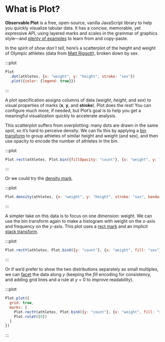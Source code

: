 <script setup>

import * as Plot from "@observablehq/plot";
import * as d3 from "d3";
import athletes from "./data/olympians.ts";

</script>

# What is Plot?

**Observable Plot** is a free, open-source, vanilla JavaScript library to help you quickly visualize tabular data. It has a concise, memorable, yet expressive API, using layered marks and scales in the grammar of graphics style—and [plenty of examples](https://observablehq.com/@observablehq/plot-gallery) to learn from and copy-paste.

In the spirit of *show don’t tell*, here’s a scatterplot of the height and weight of Olympic athletes (data from [Matt Riggott](https://flother.is/2017/olympic-games-data/)), broken down by sex.

:::plot
```js
Plot
  .dot(athletes, {x: "weight", y: "height", stroke: "sex"})
  .plot({color: {legend: true}})
```
:::

A plot specification assigns columns of data (*weight*, *height*, and *sex*) to visual properties of marks (**x**, **y**, and **stroke**). Plot does the rest! You can configure much more, if needed, but Plot’s goal is to help you get a meaningful visualization quickly to accelerate analysis.

This scatterplot suffers from overplotting: many dots are drawn in the same spot, so it’s hard to perceive density. We can fix this by applying a [bin transform](./transforms/bin.md) to group athletes of similar height and weight (and sex), and then use opacity to encode the number of athletes in the bin.

:::plot
```js
Plot.rect(athletes, Plot.bin({fillOpacity: "count"}, {x: "weight", y: "height", fill: "sex", inset: 0})).plot()
```
:::

Or we could try the [density mark](/@observablehq/plot-density?collection=@observablehq/plot).

:::plot
```js
Plot.density(athletes, {x: "weight", y: "height", stroke: "sex", bandwidth: 6}).plot()//1
```
:::

A simpler take on this data is to focus on one dimension: weight. We can use the bin transform again to make a histogram with weight on the *x*-axis and frequency on the *y*-axis. This plot uses a [rect mark](./marks/rect.md) and an implicit [stack transform](./transforms/stack.md).

:::plot
```js
Plot.rectY(athletes, Plot.binX({y: "count"}, {x: "weight", fill: "sex"})).plot()
```
:::

Or if we’d prefer to show the two distributions separately as small multiples, we can [facet](./facets.md) the data along *y* (keeping the *fill* encoding for consistency, and adding grid lines and a rule at *y* = 0 to improve readability).

:::plot
```js
Plot.plot({
  grid: true,
  marks: [
    Plot.rectY(athletes, Plot.binX({y: "count"}, {x: "weight", fill: "sex", fy: "sex"})),
    Plot.ruleY([0])
  ]
})
```
:::

